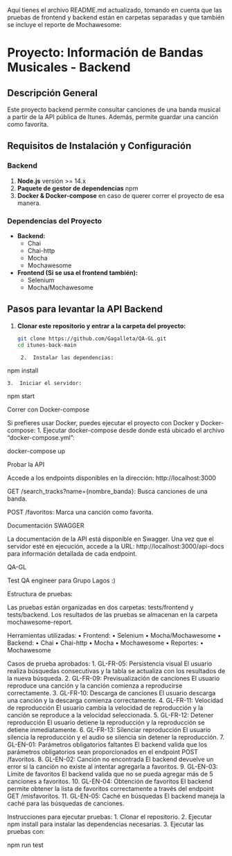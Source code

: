 Aquí tienes el archivo README.md actualizado, tomando en cuenta que las pruebas de frontend y backend están en carpetas separadas y que también se incluye el reporte de Mochawesome:

# Proyecto: Información de Bandas Musicales - Backend

## **Descripción General**
Este proyecto backend permite consultar canciones de una banda musical a partir de la API pública de Itunes. Además, permite guardar una canción como favorita.

## **Requisitos de Instalación y Configuración**

### Backend
1. **Node.js** versión >= 14.x
2. **Paquete de gestor de dependencias** npm
3. **Docker & Docker-compose** en caso de querer correr el proyecto de esa manera.

### Dependencias del Proyecto
- **Backend:**
  - Chai
  - Chai-http
  - Mocha
  - Mochawesome
- **Frontend (Si se usa el frontend también):**
  - Selenium
  - Mocha/Mochawesome

## **Pasos para levantar la API Backend**
1. **Clonar este repositorio y entrar a la carpeta del proyecto:**
   ```bash
   git clone https://github.com/Gagalleta/QA-GL.git
   cd itunes-back-main

	2.	Instalar las dependencias:

npm install


	3.	Iniciar el servidor:

npm start



Correr con Docker-compose

Si prefieres usar Docker, puedes ejecutar el proyecto con Docker y Docker-compose:
	1.	Ejecutar docker-compose desde donde está ubicado el archivo “docker-compose.yml”:

docker-compose up



Probar la API

Accede a los endpoints disponibles en la dirección: http://localhost:3000

GET /search_tracks?name={nombre_banda}: Busca canciones de una banda.

POST /favoritos: Marca una canción como favorita.

Documentación SWAGGER

La documentación de la API está disponible en Swagger.
Una vez que el servidor esté en ejecución, accede a la URL: http://localhost:3000/api-docs para información detallada de cada endpoint.

QA-GL

Test QA engineer para Grupo Lagos :)

Estructura de pruebas:

Las pruebas están organizadas en dos carpetas: tests/frontend y tests/backend.
Los resultados de las pruebas se almacenan en la carpeta mochawesome-report.

Herramientas utilizadas:
	•	Frontend:
	•	Selenium
	•	Mocha/Mochawesome
	•	Backend:
	•	Chai
	•	Chai-http
	•	Mocha
	•	Mochawesome
	•	Reportes:
	•	Mochawesome

Casos de prueba aprobados:
	1.	GL-FR-05: Persistencia visual
El usuario realiza búsquedas consecutivas y la tabla se actualiza con los resultados de la nueva búsqueda.
	2.	GL-FR-09: Previsualización de canciones
El usuario reproduce una canción y la canción comienza a reproducirse correctamente.
	3.	GL-FR-10: Descarga de canciones
El usuario descarga una canción y la descarga comienza correctamente.
	4.	GL-FR-11: Velocidad de reproducción
El usuario cambia la velocidad de reproducción y la canción se reproduce a la velocidad seleccionada.
	5.	GL-FR-12: Detener reproducción
El usuario detiene la reproducción y la reproducción se detiene inmediatamente.
	6.	GL-FR-13: Silenciar reproducción
El usuario silencia la reproducción y el audio se silencia sin detener la reproducción.
	7.	GL-EN-01: Parámetros obligatorios faltantes
El backend valida que los parámetros obligatorios sean proporcionados en el endpoint POST /favoritos.
	8.	GL-EN-02: Canción no encontrada
El backend devuelve un error si la canción no existe al intentar agregarla a favoritos.
	9.	GL-EN-03: Límite de favoritos
El backend valida que no se pueda agregar más de 5 canciones a favoritos.
	10.	GL-EN-04: Obtención de favoritos
El backend permite obtener la lista de favoritos correctamente a través del endpoint GET /misfavoritos.
	11.	GL-EN-05: Caché en búsquedas
El backend maneja la caché para las búsquedas de canciones.

Instrucciones para ejecutar pruebas:
	1.	Clonar el repositorio.
	2.	Ejecutar npm install para instalar las dependencias necesarias.
	3.	Ejecutar las pruebas con:

npm run test
